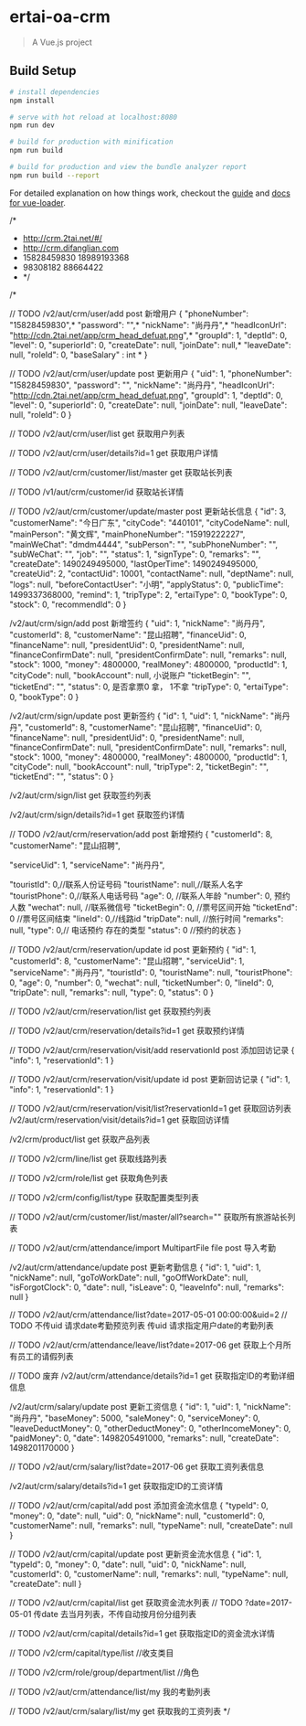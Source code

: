 # ertai-oa-crm

> A Vue.js project

## Build Setup

``` bash
# install dependencies
npm install

# serve with hot reload at localhost:8080
npm run dev

# build for production with minification
npm run build

# build for production and view the bundle analyzer report
npm run build --report
```

For detailed explanation on how things work, checkout the [guide](http://vuejs-templates.github.io/webpack/) and [docs for vue-loader](http://vuejs.github.io/vue-loader).

/*
  * http://crm.2tai.net/#/
  * http://crm.difanglian.com
  * 15828459830 18989193368
  * 98308182 88664422
  * */

/*

// TODO /v2/aut/crm/user/add post 新增用户
{
  "phoneNumber": "15828459830",*
  "password": "",*
  "nickName": "尚丹丹",*
  "headIconUrl": "http://cdn.2tai.net/app/crm_head_defuat.png",*
  "groupId": 1,
  "deptId": 0,
  "level": 0,
  "superiorId": 0,
  "createDate": null,
  "joinDate": null,*
  "leaveDate": null,
  "roleId": 0,
  "baseSalary" : int *
}

// TODO /v2/aut/crm/user/update post 更新用户
{
  "uid": 1,
  "phoneNumber": "15828459830",
  "password": "",
  "nickName": "尚丹丹",
  "headIconUrl": "http://cdn.2tai.net/app/crm_head_defuat.png",
  "groupId": 1,
  "deptId": 0,
  "level": 0,
  "superiorId": 0,
  "createDate": null,
  "joinDate": null,
  "leaveDate": null,
  "roleId": 0
}

// TODO /v2/aut/crm/user/list get 获取用户列表

// TODO /v2/aut/crm/user/details?id=1 get 获取用户详情







// TODO /v2/aut/crm/customer/list/master get 获取站长列表

// TODO /v1/aut/crm/customer/id 获取站长详情

// TODO /v2/aut/crm/customer/update/master post 更新站长信息
{
  "id": 3,
  "customerName": "今日广东",
  "cityCode": "440101",
  "cityCodeName": null,
  "mainPerson": "黄文辉",
  "mainPhoneNumber": "15919222227",
  "mainWeChat": "dmdm4444",
  "subPerson": "",
  "subPhoneNumber": "",
  "subWeChat": "",
  "job": "",
  "status": 1,
  "signType": 0,
  "remarks": "",
  "createDate": 1490249495000,
  "lastOperTime": 1490249495000,
  "createUid": 2,
  "contactUid": 10001,
  "contactName": null,
  "deptName": null,
  "logs": null,
  "beforeContactUser": "小明",
  "applyStatus": 0,
  "publicTime": 1499337368000,
  "remind": 1,
  "tripType": 2,
  "ertaiType": 0,
  "bookType": 0,
  "stock": 0,
  "recommendId": 0
}





/v2/aut/crm/sign/add post 新增签约
{
  "uid": 1,
  "nickName": "尚丹丹",
  "customerId": 8,
  "customerName": "昆山招聘",
  "financeUid": 0,
  "financeName": null,
  "presidentUid": 0,
  "presidentName": null,
  "financeConfirmDate": null,
  "presidentConfirmDate": null,
  "remarks": null,
  "stock": 1000,
  "money": 4800000,
  "realMoney": 4800000,
  "productId": 1,
  "cityCode": null,
  "bookAccount": null, 小说账户
  "ticketBegin": "",
  "ticketEnd": "",
  "status": 0, 是否拿票0 拿， 1不拿
  "tripType": 0,
  "ertaiType": 0,
  "bookType": 0
}

/v2/aut/crm/sign/update post 更新签约
{
  "id": 1,
  "uid": 1,
  "nickName": "尚丹丹",
  "customerId": 8,
  "customerName": "昆山招聘",
  "financeUid": 0,
  "financeName": null,
  "presidentUid": 0,
  "presidentName": null,
  "financeConfirmDate": null,
  "presidentConfirmDate": null,
  "remarks": null,
  "stock": 1000,
  "money": 4800000,
  "realMoney": 4800000,
  "productId": 1,
  "cityCode": null,
  "bookAccount": null,
  "tripType": 2,
  "ticketBegin": "",
  "ticketEnd": "",
  "status": 0
}

/v2/aut/crm/sign/list get 获取签约列表

/v2/aut/crm/sign/details?id=1 get 获取签约详情






// TODO /v2/aut/crm/reservation/add post 新增预约
{
  "customerId": 8,
  "customerName": "昆山招聘",

  "serviceUid": 1,
  "serviceName": "尚丹丹",

  "touristId": 0,//联系人份证号码
  "touristName": null,//联系人名字
  "touristPhone": 0,//联系人电话号码
  "age": 0, //联系人年龄
  "number": 0, 预约人数
  "wechat": null, //联系微信号
  "ticketBegin": 0, //票号区间开始
  "ticketEnd": 0 //票号区间结束
  "lineId": 0,//线路id
  "tripDate": null, //旅行时间
  "remarks": null,
  "type": 0,// 电话预约 存在的类型
  "status": 0 //预约的状态
}

// TODO /v2/aut/crm/reservation/update id post 更新预约
{
  "id": 1,
  "customerId": 8,
  "customerName": "昆山招聘",
  "serviceUid": 1,
  "serviceName": "尚丹丹",
  "touristId": 0,
  "touristName": null,
  "touristPhone": 0,
  "age": 0,
  "number": 0,
  "wechat": null,
  "ticketNumber": 0,
  "lineId": 0,
  "tripDate": null,
  "remarks": null,
  "type": 0,
  "status": 0
}

// TODO /v2/aut/crm/reservation/list get 获取预约列表

// TODO /v2/aut/crm/reservation/details?id=1 get 获取预约详情







// TODO /v2/aut/crm/reservation/visit/add reservationId post 添加回访记录
{
  "info": 1,
  "reservationId": 1
}

// TODO /v2/aut/crm/reservation/visit/update id post 更新回访记录
{
  "id": 1,
  "info": 1,
  "reservationId": 1
}

// TODO /v2/aut/crm/reservation/visit/list?reservationId=1 get 获取回访列表
/v2/aut/crm/reservation/visit/details?id=1 get 获取回访详情




/v2/crm/product/list get 获取产品列表

// TODO /v2/crm/line/list get 获取线路列表

// TODO /v2/crm/role/list get 获取角色列表

// TODO /v2/crm/config/list/type 获取配置类型列表

// TODO /v2/aut/crm/customer/list/master/all?search="" 获取所有旅游站长列表






// TODO /v2/aut/crm/attendance/import MultipartFile file post 导入考勤

/v2/aut/crm/attendance/update post 更新考勤信息
{
  "id": 1,
  "uid": 1,
  "nickName": null,
  "goToWorkDate": null,
  "goOffWorkDate": null,
  "isForgotClock": 0,
  "date": null,
  "isLeave": 0,
  "leaveInfo": null,
  "remarks": null
}


// TODO /v2/aut/crm/attendance/list?date=2017-05-01 00:00:00&uid=2
// TODO 不传uid 请求date考勤预览列表 传uid 请求指定用户date的考勤列表

// TODO /v2/aut/crm/attendance/leave/list?date=2017-06 get 获取上个月所有员工的请假列表

// TODO 废弃 /v2/aut/crm/attendance/details?id=1 get 获取指定ID的考勤详细信息

/v2/aut/crm/salary/update post 更新工资信息
{
  "id": 1,
  "uid": 1,
  "nickName": "尚丹丹",
  "baseMoney": 5000,
  "saleMoney": 0,
  "serviceMoney": 0,
  "leaveDeductMoney": 0,
  "otherDeductMoney": 0,
  "otherIncomeMoney": 0,
  "paidMoney": 0,
  "date": 1498205491000,
  "remarks": null,
  "createDate": 1498201170000
}

// TODO /v2/aut/crm/salary/list?date=2017-06 get 获取工资列表信息

/v2/aut/crm/salary/details?id=1 get 获取指定ID的工资详情

// TODO /v2/aut/crm/capital/add post 添加资金流水信息
{
  "typeId": 0,
  "money": 0,
  "date": null,
  "uid": 0,
  "nickName": null,
  "customerId": 0,
  "customerName": null,
  "remarks": null,
  "typeName": null,
  "createDate": null
}

// TODO /v2/aut/crm/capital/update post 更新资金流水信息
{
  "id": 1,
  "typeId": 0,
  "money": 0,
  "date": null,
  "uid": 0,
  "nickName": null,
  "customerId": 0,
  "customerName": null,
  "remarks": null,
  "typeName": null,
  "createDate": null
}

// TODO /v2/aut/crm/capital/list get 获取资金流水列表
   // TODO ?date=2017-05-01 传date 去当月列表，不传自动按月份分组列表

// TODO /v2/aut/crm/capital/details?id=1 get 获取指定ID的资金流水详情

// TODO /v2/crm/capital/type/list //收支类目

// TODO /v2/crm/role/group/department/list  //角色

// TODO /v2/aut/crm/attendance/list/my 我的考勤列表

// TODO /v2/aut/crm/salary/list/my get 获取我的工资列表
*/
